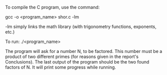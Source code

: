 To compile the C program, use the command:

 gcc  -o  <program_name>  shor.c  -lm

-lm simply links the math library (with trigonometry functions, exponents, etc.)

To run:
./<program_name>

The program will ask for a number N, to be factored. This number must be a product of two different primes (for reasons given in the report's Conclusions).
The last output of the program should be the two found factors of N. It will print some progress while running.

